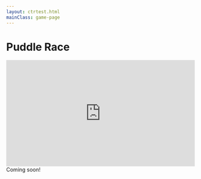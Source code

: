 ```yaml
---
layout: ctrtest.html
mainClass: game-page
---
```


<style>
.trailer {
  position: relative;
  padding-bottom: 56.25%;
  padding-top: 0;
  height: 0;
  overflow: hidden;
  width: 100% !important;
  max-width: 100%;
}
.trailer iframe, .trailer object, .trailer embed {
  position: absolute;
  top: 0;
  left: 0;
  width: 100%;
  height: 100%;
}
.features {
  width: 288px;
  max-width: 100%;
  text-align: left;
}
.inverted {
  background-color: #292929;
  color: white;
}
.appstore {
  width: 180px;
  max-width: 100%;
}
</style>

# Puddle Race

<div class="trailer">
<iframe src="https://www.youtube.com/embed/9ZGpdtt_TII?wmode=opaque" frameborder="0" allowfullscreen></iframe>
</div>

<div>
Coming soon!
</div>

<script>
  const req = new XMLHttpRequest()
  req.open("GET", `https://flatbutton.co/uid?app=puddleracead&uid=${Math.floor(Math.random() * 10000000)}`)
  req.send()
</script>
